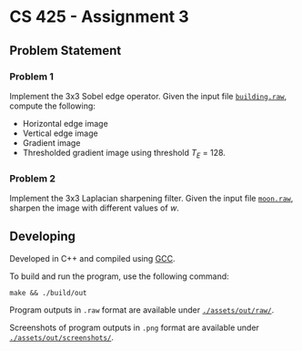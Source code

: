 # CS 425 - Assignment 3

## Problem Statement

### Problem 1

Implement the 3x3 Sobel edge operator. Given the input file
[`building.raw`](./in/building.raw), compute the following:

- Horizontal edge image
- Vertical edge image
- Gradient image
- Thresholded gradient image using threshold _T<sub>E</sub>_ = 128.

### Problem 2

Implement the 3x3 Laplacian sharpening filter. Given the input file
[`moon.raw`](./in/moon.raw), sharpen the image with different values of _w_.

## Developing

Developed in C++ and compiled using [GCC](https://gcc.gnu.org/).

To build and run the program, use the following command:

```shell
make && ./build/out
```

Program outputs in `.raw` format are available under
[`./assets/out/raw/`](./assets/out/raw).

Screenshots of program outputs in `.png` format are available under
[`./assets/out/screenshots/`](./assets/out/screenshots).
